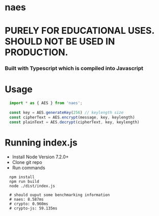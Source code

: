 # naes
# PURELY FOR EDUCATIONAL USES. SHOULD NOT BE USED IN PRODUCTION.
### Built with Typescript which is compiled into Javascript

# Usage
```Typescript
  import * as { AES } from 'naes';
  
  const key = AES.generateKey(256) // keylength size
  const cipherText = AES.encrypt(message, key, keylength)
  const plainText = AES.decrypt(cipherText, key, keylength)
```

# Running index.js
* Install Node Version 7.2.0+
* Clone git repo
* Run commands
```shell
  npm install
  npm run build
  node ./dist/index.js
  
  # should ouput some benchmarking information
  # naes: 8.587ms
  # crypto: 0.960ms
  # crypto-js: 59.135ms
```
